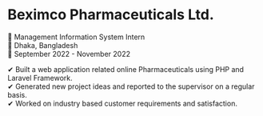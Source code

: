 # Beximco Pharmaceuticals Ltd. 
💼 Management Information System Intern <br>
📍  Dhaka, Bangladesh  <br>
📅 September 2022 - November 2022  <br>

✔ Built a web application related online Pharmaceuticals using PHP and Laravel Framework.  <br>
✔ Generated new project ideas and reported to the supervisor on a regular basis.  <br>
✔ Worked on industry based customer requirements and satisfaction.  <br>
